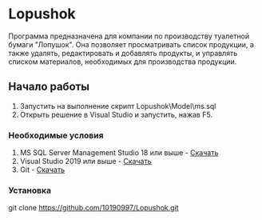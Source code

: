 # Lopushok

Программа предназначена для компании по производству туалетной бумаги "Лопушок". Она позволяет просматривать список продукции, а также удалять, редактировать и добавлять продукты, и управлять списком материалов, необходимых для производства продукции.

## Начало работы

1. Запустить на выполнение скрипт Lopushok\Model\ms.sql
2. Открыть решение в Visual Studio и запустить, нажав F5.

### Необходимые условия

1. MS SQL Server Management Studio 18 или выше - [Скачать](https://docs.microsoft.com/ru-ru/sql/ssms/download-sql-server-management-studio-ssms?view=sql-server-ver15)
2. Visual Studio 2019 или выше - [Скачать](https://visualstudio.microsoft.com/ru/vs/community/)
3. Git - [Скачать](https://git-scm.com/download/win)

### Установка

git clone https://github.com/10190997/Lopushok.git
